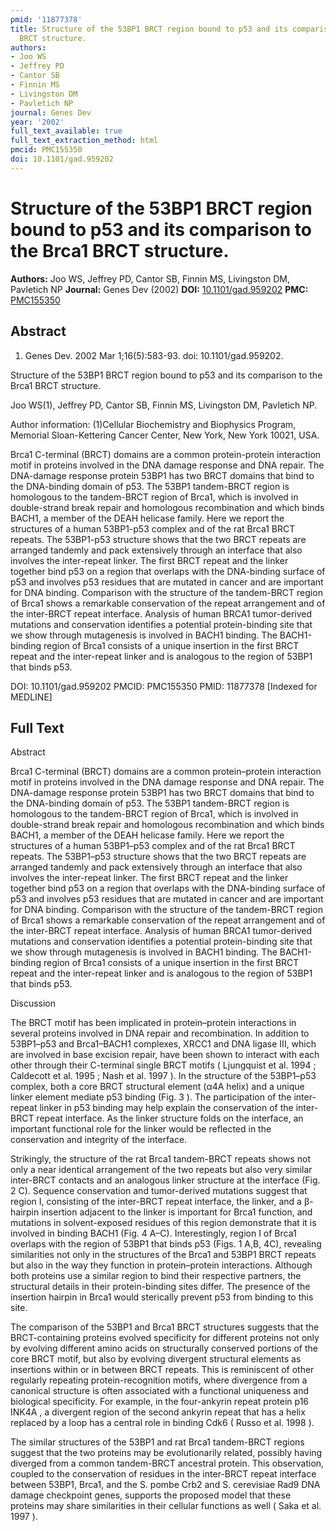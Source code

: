 ```yaml
---
pmid: '11877378'
title: Structure of the 53BP1 BRCT region bound to p53 and its comparison to the Brca1
  BRCT structure.
authors:
- Joo WS
- Jeffrey PD
- Cantor SB
- Finnin MS
- Livingston DM
- Pavletich NP
journal: Genes Dev
year: '2002'
full_text_available: true
full_text_extraction_method: html
pmcid: PMC155350
doi: 10.1101/gad.959202
---
```


# Structure of the 53BP1 BRCT region bound to p53 and its comparison to the Brca1 BRCT structure.
**Authors:** Joo WS, Jeffrey PD, Cantor SB, Finnin MS, Livingston DM, Pavletich NP
**Journal:** Genes Dev (2002)
**DOI:** [10.1101/gad.959202](https://doi.org/10.1101/gad.959202)
**PMC:** [PMC155350](https://www.ncbi.nlm.nih.gov/pmc/articles/PMC155350/)

## Abstract

1. Genes Dev. 2002 Mar 1;16(5):583-93. doi: 10.1101/gad.959202.

Structure of the 53BP1 BRCT region bound to p53 and its comparison to the Brca1 
BRCT structure.

Joo WS(1), Jeffrey PD, Cantor SB, Finnin MS, Livingston DM, Pavletich NP.

Author information:
(1)Cellular Biochemistry and Biophysics Program, Memorial Sloan-Kettering Cancer 
Center, New York, New York 10021, USA.

Brca1 C-terminal (BRCT) domains are a common protein-protein interaction motif 
in proteins involved in the DNA damage response and DNA repair. The DNA-damage 
response protein 53BP1 has two BRCT domains that bind to the DNA-binding domain 
of p53. The 53BP1 tandem-BRCT region is homologous to the tandem-BRCT region of 
Brca1, which is involved in double-strand break repair and homologous 
recombination and which binds BACH1, a member of the DEAH helicase family. Here 
we report the structures of a human 53BP1-p53 complex and of the rat Brca1 BRCT 
repeats. The 53BP1-p53 structure shows that the two BRCT repeats are arranged 
tandemly and pack extensively through an interface that also involves the 
inter-repeat linker. The first BRCT repeat and the linker together bind p53 on a 
region that overlaps with the DNA-binding surface of p53 and involves p53 
residues that are mutated in cancer and are important for DNA binding. 
Comparison with the structure of the tandem-BRCT region of Brca1 shows a 
remarkable conservation of the repeat arrangement and of the inter-BRCT repeat 
interface. Analysis of human BRCA1 tumor-derived mutations and conservation 
identifies a potential protein-binding site that we show through mutagenesis is 
involved in BACH1 binding. The BACH1-binding region of Brca1 consists of a 
unique insertion in the first BRCT repeat and the inter-repeat linker and is 
analogous to the region of 53BP1 that binds p53.

DOI: 10.1101/gad.959202
PMCID: PMC155350
PMID: 11877378 [Indexed for MEDLINE]

## Full Text

Abstract

Brca1 C-terminal (BRCT) domains are a common protein–protein interaction motif in proteins involved in the DNA damage response and DNA repair. The DNA-damage response protein 53BP1 has two BRCT domains that bind to the DNA-binding domain of p53. The 53BP1 tandem-BRCT region is homologous to the tandem-BRCT region of Brca1, which is involved in double-strand break repair and homologous recombination and which binds BACH1, a member of the DEAH helicase family. Here we report the structures of a human 53BP1–p53 complex and of the rat Brca1 BRCT repeats. The 53BP1–p53 structure shows that the two BRCT repeats are arranged tandemly and pack extensively through an interface that also involves the inter-repeat linker. The first BRCT repeat and the linker together bind p53 on a region that overlaps with the DNA-binding surface of p53 and involves p53 residues that are mutated in cancer and are important for DNA binding. Comparison with the structure of the tandem-BRCT region of Brca1 shows a remarkable conservation of the repeat arrangement and of the inter-BRCT repeat interface. Analysis of human BRCA1 tumor-derived mutations and conservation identifies a potential protein-binding site that we show through mutagenesis is involved in BACH1 binding. The BACH1-binding region of Brca1 consists of a unique insertion in the first BRCT repeat and the inter-repeat linker and is analogous to the region of 53BP1 that binds p53.

Discussion

The BRCT motif has been implicated in protein–protein interactions in several proteins involved in DNA repair and recombination. In addition to 53BP1–p53 and Brca1–BACH1 complexes, XRCC1 and DNA ligase III, which are involved in base excision repair, have been shown to interact with each other through their C-terminal single BRCT motifs ( Ljungquist et al. 1994 ; Caldecott et al. 1995 ; Nash et al. 1997 ). In the structure of the 53BP1–p53 complex, both a core BRCT structural element (α4A helix) and a unique linker element mediate p53 binding (Fig. 3 ). The participation of the inter-repeat linker in p53 binding may help explain the conservation of the inter-BRCT repeat interface. As the linker structure folds on the interface, an important functional role for the linker would be reflected in the conservation and integrity of the interface.

Strikingly, the structure of the rat Brca1 tandem-BRCT repeats shows not only a near identical arrangement of the two repeats but also very similar inter-BRCT contacts and an analogous linker structure at the interface (Fig. 2 C). Sequence conservation and tumor-derived mutations suggest that region I, consisting of the inter-BRCT repeat interface, the linker, and a β-hairpin insertion adjacent to the linker is important for Brca1 function, and mutations in solvent-exposed residues of this region demonstrate that it is involved in binding BACH1 (Fig. 4 A–C). Interestingly, region I of Brca1 overlaps with the region of 53BP1 that binds p53 (Figs. 1 A,B, 4C), revealing similarities not only in the structures of the Brca1 and 53BP1 BRCT repeats but also in the way they function in protein–protein interactions. Although both proteins use a similar region to bind their respective partners, the structural details in their protein-binding sites differ. The presence of the insertion hairpin in Brca1 would sterically prevent p53 from binding to this site.

The comparison of the 53BP1 and Brca1 BRCT structures suggests that the BRCT-containing proteins evolved specificity for different proteins not only by evolving different amino acids on structurally conserved portions of the core BRCT motif, but also by evolving divergent structural elements as insertions within or in between BRCT repeats. This is reminiscent of other regularly repeating protein-recognition motifs, where divergence from a canonical structure is often associated with a functional uniqueness and biological specificity. For example, in the four-ankyrin repeat protein p16 INK4A , a divergent region of the second ankyrin repeat that has a helix replaced by a loop has a central role in binding Cdk6 ( Russo et al. 1998 ).

The similar structures of the 53BP1 and rat Brca1 tandem-BRCT regions suggest that the two proteins may be evolutionarily related, possibly having diverged from a common tandem-BRCT ancestral protein. This observation, coupled to the conservation of residues in the inter-BRCT repeat interface between 53BP1, Brca1, and the S. pombe Crb2 and S. cerevisiae Rad9 DNA damage checkpoint genes, supports the proposed model that these proteins may share similarities in their cellular functions as well ( Saka et al. 1997 ).
